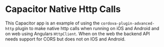 # Capacitor Native Http Calls
This Capacitor app is an example of using the `cordova-plugin-advanced-http` plugin to make native http calls when running on iOS and Android and on web using Angulars `HttpClient`. When on the web the backend API needs support for CORS but does not on IOS and Android.